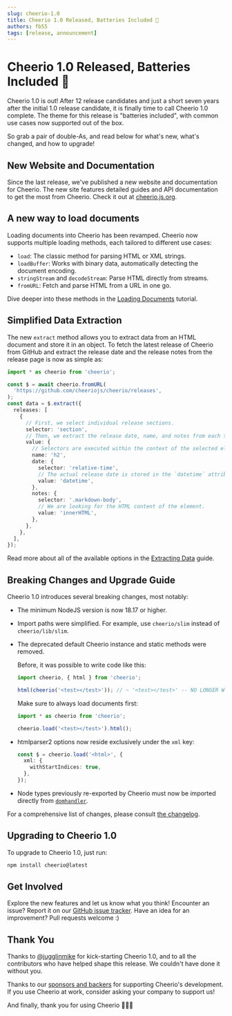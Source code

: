 ```yaml
---
slug: cheerio-1.0
title: Cheerio 1.0 Released, Batteries Included 🔋
authors: fb55
tags: [release, announcement]
---
```


# Cheerio 1.0 Released, Batteries Included 🔋

Cheerio 1.0 is out! After 12 release candidates and just a short seven years
after the initial 1.0 release candidate, it is finally time to call Cheerio 1.0
complete. The theme for this release is "batteries included", with common use
cases now supported out of the box.

So grab a pair of double-As, and read below for what's new, what's changed, and
how to upgrade!

<!--truncate-->

## New Website and Documentation

Since the last release, we've published a new website and documentation for
Cheerio. The new site features detailed guides and API documentation to get the
most from Cheerio. Check it out at [cheerio.js.org](https://cheerio.js.org/).

## A new way to load documents

Loading documents into Cheerio has been revamped. Cheerio now supports multiple
loading methods, each tailored to different use cases:

- `load`: The classic method for parsing HTML or XML strings.
- `loadBuffer`: Works with binary data, automatically detecting the document
  encoding.
- `stringStream` and `decodeStream`: Parse HTML directly from streams.
- `fromURL`: Fetch and parse HTML from a URL in one go.

Dive deeper into these methods in the [Loading Documents](/docs/basics/loading)
tutorial.

## Simplified Data Extraction

The new `extract` method allows you to extract data from an HTML document and
store it in an object. To fetch the latest release of Cheerio from GitHub and
extract the release date and the release notes from the release page is now as
simple as:

```ts
import * as cheerio from 'cheerio';

const $ = await cheerio.fromURL(
  'https://github.com/cheeriojs/cheerio/releases',
);
const data = $.extract({
  releases: [
    {
      // First, we select individual release sections.
      selector: 'section',
      // Then, we extract the release date, name, and notes from each section.
      value: {
        // Selectors are executed within the context of the selected element.
        name: 'h2',
        date: {
          selector: 'relative-time',
          // The actual release date is stored in the `datetime` attribute.
          value: 'datetime',
        },
        notes: {
          selector: '.markdown-body',
          // We are looking for the HTML content of the element.
          value: 'innerHTML',
        },
      },
    },
  ],
});
```

Read more about all of the available options in the
[Extracting Data](/docs/advanced/extract) guide.

## Breaking Changes and Upgrade Guide

Cheerio 1.0 introduces several breaking changes, most notably:

- The minimum NodeJS version is now 18.17 or higher.
- Import paths were simplified. For example, use `cheerio/slim` instead of
  `cheerio/lib/slim`.
- The deprecated default Cheerio instance and static methods were removed.

  Before, it was possible to write code like this:

  ```ts
  import cheerio, { html } from 'cheerio';

  html(cheerio('<test></test>')); // ~ '<test></test>' -- NO LONGER WORKS
  ```

  Make sure to always load documents first:

  ```ts
  import * as cheerio from 'cheerio';

  cheerio.load('<test></test>').html();
  ```

- htmlparser2 options now reside exclusively under the `xml` key:

  ```ts
  const $ = cheerio.load('<html>', {
    xml: {
      withStartIndices: true,
    },
  });
  ```

- Node types previously re-exported by Cheerio must now be imported directly
  from [`domhandler`](https://github.com/fb55/domhandler).

For a comprehensive list of changes, please consult
[the changelog](https://github.com/cheeriojs/cheerio/releases).

## Upgrading to Cheerio 1.0

To upgrade to Cheerio 1.0, just run:

```bash npm2yarn
npm install cheerio@latest
```

## Get Involved

Explore the new features and let us know what you think! Encounter an issue?
Report it on our
[GitHub issue tracker](https://github.com/cheeriojs/cheerio/issues). Have an
idea for an improvement? Pull requests welcome :)

## Thank You

Thanks to [@jugglinmike](https://github.com/jugglinmike) for kick-starting
Cheerio 1.0, and to all the contributors who have helped shape this release. We
couldn't have done it without you.

Thanks to our
[sponsors and backers](https://github.com/cheeriojs/cheerio?sponsor) for
supporting Cheerio's development. If you use Cheerio at work, consider asking
your company to support us!

And finally, thank you for using Cheerio 🙇🙇‍♀️
